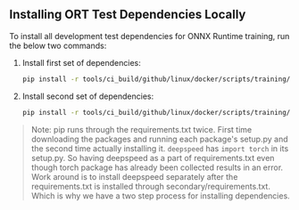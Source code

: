 ## Installing ORT Test Dependencies Locally

To install all development test dependencies for ONNX Runtime training, run the below two commands:

1. Install first set of dependencies:

   ```sh
   pip install -r tools/ci_build/github/linux/docker/scripts/training/requirements.txt
   ```
2. Install second set of dependencies:

   ```sh
   pip install -r tools/ci_build/github/linux/docker/scripts/training/secondary/requirements.txt
   ```

>Note: pip runs through the requirements.txt twice. First time downloading the packages and running each package's setup.py and the second time actually installing it. ```deepspeed``` has ```import torch``` in its setup.py. So having deepspeed as a part of requirements.txt even though torch package has already been collected results in an error. Work around is to install deepspeed separately after the requirements.txt is installed through secondary/requirements.txt. Which is why we have a two step process for installing dependencies.